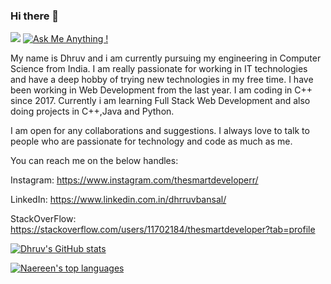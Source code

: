 ### Hi there 👋

<!--
**thesmartdeveloperr/thesmartdeveloperr** is a ✨ _special_ ✨ repository because its `README.md` (this file) appears on your GitHub profile.

Here are some ideas to get you started:

- 🔭 I’m currently working on ...
- 🌱 I’m currently learning ...
- 👯 I’m looking to collaborate on ...
- 🤔 I’m looking for help with ...
- 💬 Ask me about ...
- 📫 How to reach me: ...
- 😄 Pronouns: ...
- ⚡ Fun fact: ...
-->
![](https://komarev.com/ghpvc/?username=thesmartdeveloperr)
[![Ask Me Anything !](https://img.shields.io/badge/Ask%20me-anything-1abc9c.svg)](https://GitHub.com/Naereen/ama)

My name is Dhruv and i am currently pursuing my engineering in Computer Science from India. I am really passionate for working in IT technologies and have a deep hobby of trying new technologies in my free time.
I have been working in Web Development from the last year. I am coding in C++ since 2017.
Currently i am learning Full Stack Web Development and also doing projects in C++,Java and Python.

I am open for any collaborations and suggestions. I always love to talk to people who are passionate for technology and code as much as me.

You can reach me on the below handles:

Instagram: https://www.instagram.com/thesmartdeveloperr/

LinkedIn: https://www.linkedin.com.in/dhrruvbansal/

StackOverFlow: https://stackoverflow.com/users/11702184/thesmartdeveloper?tab=profile

[![Dhruv's GitHub stats](https://github-readme-stats.vercel.app/api?username=thesmartdeveloperr)](https://github.com/anuraghazra/github-readme-stats)

[![Naereen's top languages](https://github-readme-stats.vercel.app/api/top-langs/?username=thesmartdeveloperr)](https://github.com/anuraghazra/github-readme-stats)

